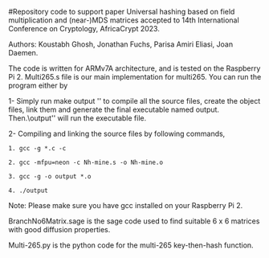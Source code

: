 #Repository code to support paper Universal hashing based on field multiplication and (near-)MDS matrices accepted to 14th International Conference on Cryptology, AfricaCrypt 2023.

Authors: Koustabh Ghosh, Jonathan Fuchs, Parisa Amiri Eliasi, Joan Daemen.

The code is written for ARMv7A architecture, and is tested on the Raspberry Pi 2. Multi265.s file is our main implementation for multi265.
You can run the program either by 

1- Simply run make output '' to compile all the source files, create the object files, link them and generate the final executable named output. Then.\output'' will run the executable file. 

2- Compiling and linking the source files by following commands, 

    1. gcc -g *.c -c       
    
    2. gcc -mfpu=neon -c Nh-mine.s -o Nh-mine.o
    
    3. gcc -g -o output *.o
    
    4. ./output

Note: Please make sure you have gcc installed on your Raspberry Pi 2. 

BranchNo6Matrix.sage is the sage code used to find suitable 6 x 6 matrices with good diffusion properties.

Multi-265.py is the python code for the multi-265 key-then-hash function.

